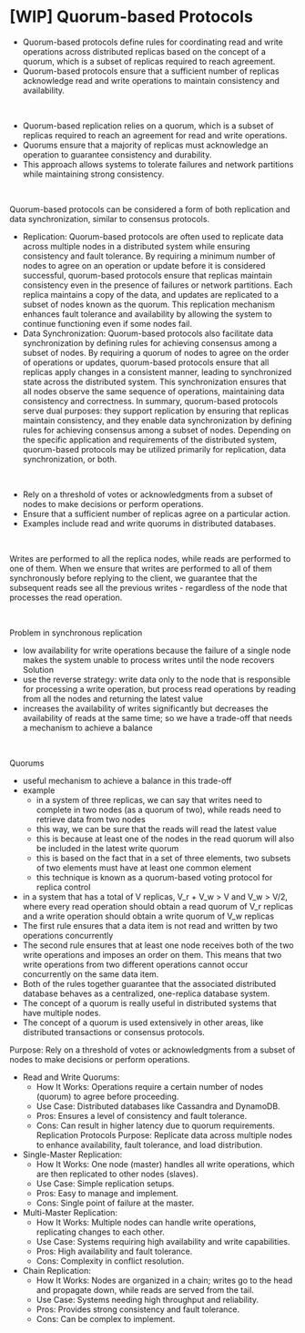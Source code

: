 # [WIP] Quorum-based Protocols

- Quorum-based protocols define rules for coordinating read and write operations across distributed replicas based on the concept of a quorum, which is a subset of replicas required to reach agreement.
- Quorum-based protocols ensure that a sufficient number of replicas acknowledge read and write operations to maintain consistency and availability.

<br/>

- Quorum-based replication relies on a quorum, which is a subset of replicas required to reach an agreement for read and write operations.
- Quorums ensure that a majority of replicas must acknowledge an operation to guarantee consistency and durability.
- This approach allows systems to tolerate failures and network partitions while maintaining strong consistency.

<br/>

Quorum-based protocols can be considered a form of both replication and data synchronization, similar to consensus protocols.
- Replication: Quorum-based protocols are often used to replicate data across multiple nodes in a distributed system while ensuring consistency and fault tolerance. By requiring a minimum number of nodes to agree on an operation or update before it is considered successful, quorum-based protocols ensure that replicas maintain consistency even in the presence of failures or network partitions. Each replica maintains a copy of the data, and updates are replicated to a subset of nodes known as the quorum. This replication mechanism enhances fault tolerance and availability by allowing the system to continue functioning even if some nodes fail.
- Data Synchronization: Quorum-based protocols also facilitate data synchronization by defining rules for achieving consensus among a subset of nodes. By requiring a quorum of nodes to agree on the order of operations or updates, quorum-based protocols ensure that all replicas apply changes in a consistent manner, leading to synchronized state across the distributed system. This synchronization ensures that all nodes observe the same sequence of operations, maintaining data consistency and correctness.
In summary, quorum-based protocols serve dual purposes: they support replication by ensuring that replicas maintain consistency, and they enable data synchronization by defining rules for achieving consensus among a subset of nodes. Depending on the specific application and requirements of the distributed system, quorum-based protocols may be utilized primarily for replication, data synchronization, or both.

<br/>

- Rely on a threshold of votes or acknowledgments from a subset of nodes to make decisions or perform operations.
- Ensure that a sufficient number of replicas agree on a particular action.
- Examples include read and write quorums in distributed databases.

<br/>

Writes are performed to all the replica nodes, while reads are performed to one of them.
When we ensure that writes are performed to all of them synchronously before replying to the client, we guarantee that the subsequent reads see all the previous writes - regardless of the node that processes the read operation.

<br/>

Problem in synchronous replication
- low availability for write operations because the failure of a single node makes the system unable to process writes until the node recovers
Solution
- use the reverse strategy: write data only to the node that is responsible for processing a write operation, but process read operations by reading from all the nodes and returning the latest value
- increases the availability of writes significantly but decreases the availability of reads at the same time; so we have a trade-off that needs a mechanism to achieve a balance

<br/>

Quorums
- useful mechanism to achieve a balance in this trade-off
- example
  - in a system of three replicas, we can say that writes need to complete in two nodes (as a quorum of two), while reads need to retrieve data from two nodes
  - this way, we can be sure that the reads will read the latest value
  - this is because at least one of the nodes in the read quorum will also be included in the latest write quorum
  - this is based on the fact that in a set of three elements, two subsets of two elements must have at least one common element
  - this technique is known as a quorum-based voting protocol for replica control
- in a system that has a total of V replicas, V_r + V_w > V and V_w > V/2, where every read operation should obtain a read quorum of V_r replicas and a write operation should obtain a write quorum of V_w replicas
- The first rule ensures that a data item is not read and written by two operations concurrently
- The second rule ensures that at least one node receives both of the two write operations and imposes an order on them. This means that two write operations from two different operations cannot occur concurrently on the same data item.
- Both of the rules together guarantee that the associated distributed database behaves as a centralized, one-replica database system.
- The concept of a quorum is really useful in distributed systems that have multiple nodes.
- The concept of a quorum is used extensively in other areas, like distributed transactions or consensus protocols.







Purpose: Rely on a threshold of votes or acknowledgments from a subset of nodes to make decisions or perform operations.
* Read and Write Quorums:
    * How It Works: Operations require a certain number of nodes (quorum) to agree before proceeding.
    * Use Case: Distributed databases like Cassandra and DynamoDB.
    * Pros: Ensures a level of consistency and fault tolerance.
    * Cons: Can result in higher latency due to quorum requirements.
Replication Protocols
Purpose: Replicate data across multiple nodes to enhance availability, fault tolerance, and load distribution.
* Single-Master Replication:
    * How It Works: One node (master) handles all write operations, which are then replicated to other nodes (slaves).
    * Use Case: Simple replication setups.
    * Pros: Easy to manage and implement.
    * Cons: Single point of failure at the master.
* Multi-Master Replication:
    * How It Works: Multiple nodes can handle write operations, replicating changes to each other.
    * Use Case: Systems requiring high availability and write capabilities.
    * Pros: High availability and fault tolerance.
    * Cons: Complexity in conflict resolution.
* Chain Replication:
    * How It Works: Nodes are organized in a chain; writes go to the head and propagate down, while reads are served from the tail.
    * Use Case: Systems needing high throughput and reliability.
    * Pros: Provides strong consistency and fault tolerance.
    * Cons: Can be complex to implement.
